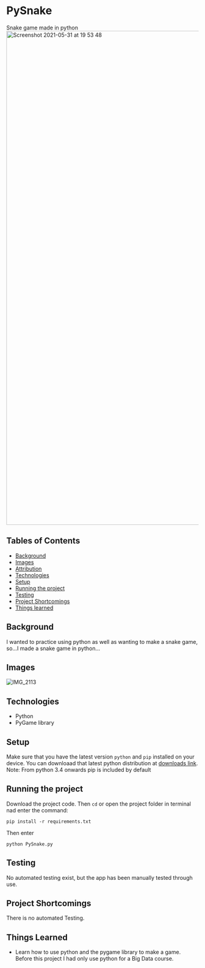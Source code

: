 # PySnake
 Snake game made in python
<img width="1290" alt="Screenshot 2021-05-31 at 19 53 48" src="https://user-images.githubusercontent.com/38586415/120231790-16c04580-c24a-11eb-8021-112221b4f32b.png">

<!-- ## [See YouTube Video Walthrough]() -->

<!-- Also be sure to see 
## [YOUTUBE WALKTHROUGH](https://www.youtube.com/watch?v=2LTY80dYC0g&t=81s) -->

## Tables of Contents
* [Background](#background)
* [Images](#images)
* [Attribution](#attribution)
* [Technologies](#technologies)
* [Setup](#setup)
* [Running the project](#running-the-project)
* [Testing](#testing)
* [Project Shortcomings](#shortcomings)
* [Things learned](#things-learned)

## Background
I wanted to practice using python as well as wanting to make a snake game, so...I made a snake game in python...
## Images
![IMG_2113](https://github.com/Zaederx/PySnake/assets/38586415/6bfe8648-2358-42fb-ae80-a4c52021bb8e)

## Technologies
- Python
- PyGame library

## Setup
Make sure that you have the latest version `python` and `pip` installed on your device. You can downloaad that latest python distribution at [downloads link](https://www.python.org/downloads/).
Note: From python 3.4 onwards pip is included by default

## Running the project
 Download the project code. Then `cd` or open the project folder in terminal nad enter the command:
```
pip install -r requirements.txt
```
Then enter
```
python PySnake.py
```

## Testing
No automated testing exist, but the app has been manually tested through use.

## Project Shortcomings
There is no automated Testing.

## Things Learned
- Learn how to use python and the pygame library to make a game. Before this project I had only use python for a Big Data course.
